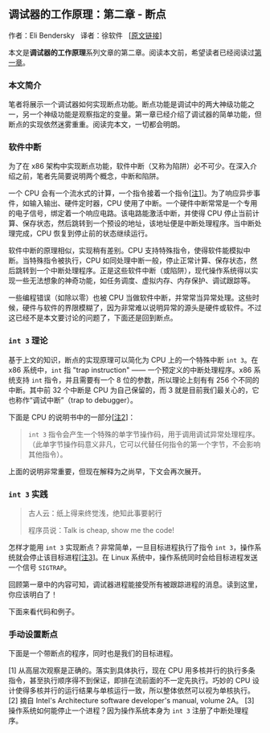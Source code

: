 ## 调试器的工作原理：第二章 - 断点
作者：Eli Bendersky &nbsp; 
译者：徐软件 &nbsp; [[原文链接](http://eli.thegreenplace.net/2011/01/27/how-debuggers-work-part-2-breakpoints)]


本文是**调试器的工作原理**系列文章的第二章。阅读本文前，希望读者已经阅读过[第一章](...)。

### 本文简介
笔者将展示一个调试器如何实现断点功能。断点功能是调试中的两大神级功能之一，另一个神级功能是观察指定的变量。第一章已经介绍了调试器的简单功能，但断点的实现依然迷雾重重。阅读完本文，一切都会明朗。

### 软件中断
为了在 x86 架构中实现断点功能，软件中断（又称为陷阱）必不可少。在深入介绍之前，笔者先简要说明两个概念，中断和陷阱。

一个 CPU 会有一个流水式的计算，一个指令接着一个指令[[注1](#1)]。为了响应异步事件，如输入输出、硬件定时器，CPU 使用了中断。一个硬件中断常常是一个专用的电子信号，绑定着一个响应电路。该电路能激活中断，并使得 CPU 停止当前计算、保存状态，然后跳转到一个预设的地址，该地址便是中断处理程序。当中断处理完成，CPU 恢复到停止前的状态继续运行。

软件中断的原理相似，实现稍有差别。CPU 支持特殊指令，使得软件能模拟中断。当特殊指令被执行，CPU 如同处理中断一般，停止正常计算、保存状态，然后跳转到一个中断处理程序。正是这些软件中断（或陷阱），现代操作系统得以实现一些无法想象的神奇功能，如任务调度、虚拟内存、内存保护、调试跟踪等。

一些编程错误（如除以零）也被 CPU 当做软件中断，并常常当异常处理。这些时候，硬件与软件的界限模糊了，因为非常难以说明异常的源头是硬件或软件。不过这已经不是本文要讨论的问题了，下面还是回到断点。

### `int 3` 理论
基于上文的知识，断点的实现原理可以简化为 CPU 上的一个特殊中断 `int 3`。在 x86 系统中，`int` 指 "trap instruction" —— 一个预定义的中断处理程序。x86 系统支持 `int` 指令，并且需要有一个 8 位的参数，所以理论上刻有有 256 个不同的中断。其中前 32 个中断是 CPU 为自己保留的，而 3 就是目前我们最关心的，它也称作“调试中断”（trap to debugger）。

下面是 CPU 的说明书中的一部分[[注2](#2)]：

> `int 3` 指令会产生一个特殊的单字节操作码，用于调用调试异常处理程序。（此单字节操作码意义非凡，它可以代替任何指令的第一个字节，不会影响其他指令）。

上面的说明非常重要，但现在解释为之尚早，下文会再次展开。

### `int 3` 实践
> 古人云：纸上得来终觉浅，绝知此事要躬行
>
> 程序员说：Talk is cheap, show me the code!

怎样才能用 `int 3` 实现断点？非常简单，一旦目标进程执行了指令 `int 3`，操作系统就会停止该目标进程[[注3](#3)]。在 Linux 系统中，操作系统同时会给目标进程发送一个信号 `SIGTRAP`。

回顾第一章中的内容可知，调试器进程能接受所有被跟踪进程的消息。读到这里，你应该明白了！

下面来看代码和例子。

### 手动设置断点
下面是一个带断点的程序，同时也是我们的目标进程。











[1] 从高层次观察是正确的。落实到具体执行，现在 CPU 用多核并行的执行多条指令，甚至执行顺序得不到保证，即排在流前面的不一定先执行。巧妙的 CPU 设计使得多核并行的运行结果与单核运行一致，所以整体依然可以视为单核执行。
[2] 摘自 Intel's Architecture software developer's manual, volume 2A。
[3] 操作系统如何能停止一个进程？因为操作系统本身为 `int 3` 注册了中断处理程序。
